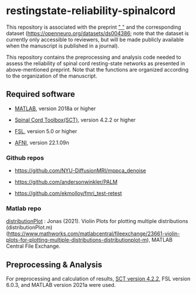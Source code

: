 # restingstate-reliability-spinalcord

This repository is associated with the preprint [" "]() and the corresponding dataset (https://openneuro.org/datasets/ds004386; note that the dataset is currently only accessible to reviewers, but will be made publicly available when the manuscript is published in a journal).

This repository contains the preprocessing and analysis code needed to assess the reliability of spinal cord resting-state networks as presented in above-mentioned preprint. Note that the functions are organized according to the organization of the manuscript.  

## Required software
- [MATLAB](https://www.mathworks.com/products/matlab.html), version 2018a or higher

- [Spinal Cord Toolbox(SCT)](https://spinalcordtoolbox.com/en/latest/), version 4.2.2 or higher

- [FSL](https://fsl.fmrib.ox.ac.uk/fsl/fslwiki), version 5.0 or higher

- [AFNI](https://afni.nimh.nih.gov/),  version 22.1.09n

### Github repos
- https://github.com/NYU-DiffusionMRI/mppca_denoise

- https://github.com/andersonwinkler/PALM

- https://github.com/ekmolloy/fmri_test-retest

### Matlab repo
[distributionPlot](https://github.com/eippertlab/zshim-spinalcord/tree/main/ZShim_Results/Step2_CalculateResults/Helper_Code/Figure_Code/distributionPlot/distributionPlot) :
Jonas (2021). Violin Plots for plotting multiple distributions (distributionPlot.m) (https://www.mathworks.com/matlabcentral/fileexchange/23661-violin-plots-for-plotting-multiple-distributions-distributionplot-m), MATLAB Central File Exchange.


## Preprocessing & Analysis
For preprocessing and calculation of results, [SCT version 4.2.2](https://github.com/spinalcordtoolbox/spinalcordtoolbox/releases/tag/4.2.2), FSL version 6.0.3, and MATLAB version 2021a were used.
